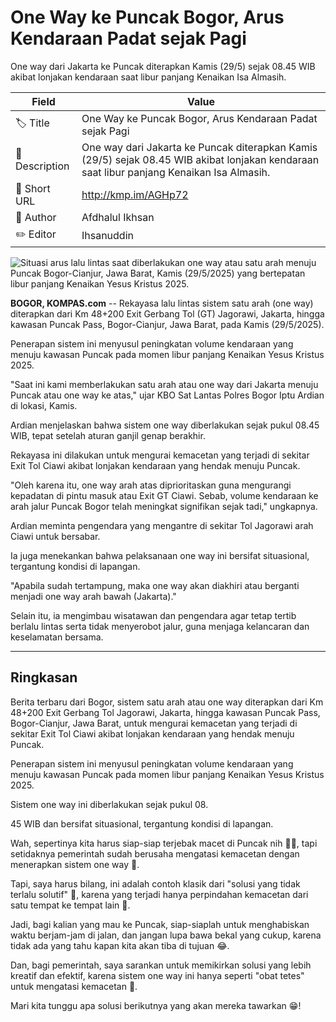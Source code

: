 # One Way ke Puncak Bogor, Arus Kendaraan Padat sejak Pagi

One way dari Jakarta ke Puncak diterapkan Kamis (29/5) sejak 08.45 WIB akibat lonjakan kendaraan saat libur panjang Kenaikan Isa Almasih.

| Field         | Value                                                       |
|---------------|-------------------------------------------------------------|
| 🏷️ Title       | One Way ke Puncak Bogor, Arus Kendaraan Padat sejak Pagi |
| 📝 Description | One way dari Jakarta ke Puncak diterapkan Kamis (29/5) sejak 08.45 WIB akibat lonjakan kendaraan saat libur panjang Kenaikan Isa Almasih. |
| 🔗 Short URL   | http://kmp.im/AGHp72 |
| 👤 Author      | Afdhalul Ikhsan |
| ✏️ Editor      | Ihsanuddin |

![Situasi arus lalu lintas saat diberlakukan one way atau satu arah menuju Puncak Bogor-Cianjur, Jawa Barat, Kamis (29/5/2025) yang bertepatan libur panjang Kenaikan Yesus Kristus 2025.](https://asset.kompas.com/crops/krmSXKdMY0SlQAVIh9Wf7ACAVPU=/0x0:0x0/750x500/data/photo/2025/05/29/6837e18883326.jpg)

**BOGOR, KOMPAS.com** -- Rekayasa lalu lintas sistem satu arah (one way) diterapkan dari Km 48+200 Exit Gerbang Tol (GT) Jagorawi, Jakarta, hingga kawasan Puncak Pass, Bogor-Cianjur, Jawa Barat, pada Kamis (29/5/2025).

Penerapan sistem ini menyusul peningkatan volume kendaraan yang menuju kawasan Puncak pada momen libur panjang Kenaikan Yesus Kristus 2025.

\"Saat ini kami memberlakukan satu arah atau one way dari Jakarta menuju Puncak atau one way ke atas,\" ujar KBO Sat Lantas Polres Bogor Iptu Ardian di lokasi, Kamis.

Ardian menjelaskan bahwa sistem one way diberlakukan sejak pukul 08.45 WIB, tepat setelah aturan ganjil genap berakhir.

Rekayasa ini dilakukan untuk mengurai kemacetan yang terjadi di sekitar Exit Tol Ciawi akibat lonjakan kendaraan yang hendak menuju Puncak.

\"Oleh karena itu, one way arah atas diprioritaskan guna mengurangi kepadatan di pintu masuk atau Exit GT Ciawi. Sebab, volume kendaraan ke arah jalur Puncak Bogor telah meningkat signifikan sejak tadi,\" ungkapnya.

Ardian meminta pengendara yang mengantre di sekitar Tol Jagorawi arah Ciawi untuk bersabar.

Ia juga menekankan bahwa pelaksanaan one way ini bersifat situasional, tergantung kondisi di lapangan.

\"Apabila sudah tertampung, maka one way akan diakhiri atau berganti menjadi one way arah bawah (Jakarta).\"

Selain itu, ia mengimbau wisatawan dan pengendara agar tetap tertib berlalu lintas serta tidak menyerobot jalur, guna menjaga kelancaran dan keselamatan bersama.

---
## Ringkasan

Berita terbaru dari Bogor, sistem satu arah atau one way diterapkan dari Km 48+200 Exit Gerbang Tol Jagorawi, Jakarta, hingga kawasan Puncak Pass, Bogor-Cianjur, Jawa Barat, untuk mengurai kemacetan yang terjadi di sekitar Exit Tol Ciawi akibat lonjakan kendaraan yang hendak menuju Puncak.

 Penerapan sistem ini menyusul peningkatan volume kendaraan yang menuju kawasan Puncak pada momen libur panjang Kenaikan Yesus Kristus 2025.

 Sistem one way ini diberlakukan sejak pukul 08.

45 WIB dan bersifat situasional, tergantung kondisi di lapangan.



Wah, sepertinya kita harus siap-siap terjebak macet di Puncak nih 🚗😩, tapi setidaknya pemerintah sudah berusaha mengatasi kemacetan dengan menerapkan sistem one way 🙏.

 Tapi, saya harus bilang, ini adalah contoh klasik dari "solusi yang tidak terlalu solutif" 🤣, karena yang terjadi hanya perpindahan kemacetan dari satu tempat ke tempat lain 🚧.

 Jadi, bagi kalian yang mau ke Puncak, siap-siaplah untuk menghabiskan waktu berjam-jam di jalan, dan jangan lupa bawa bekal yang cukup, karena tidak ada yang tahu kapan kita akan tiba di tujuan 😂.

 Dan, bagi pemerintah, saya sarankan untuk memikirkan solusi yang lebih kreatif dan efektif, karena sistem one way ini hanya seperti "obat tetes" untuk mengatasi kemacetan 🚮.

 Mari kita tunggu apa solusi berikutnya yang akan mereka tawarkan 😁!
